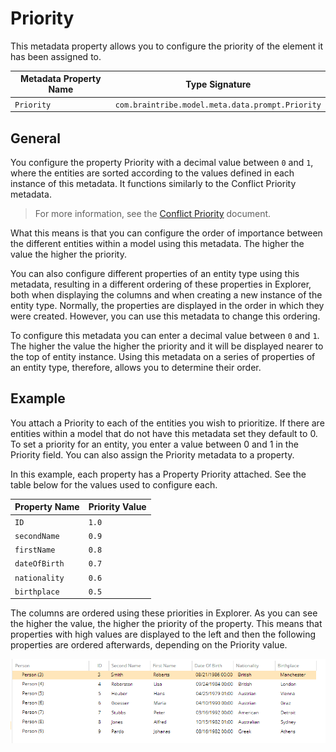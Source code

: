 # Priority

This metadata property allows you to configure the priority of the element it has been assigned to.

Metadata Property Name  | Type Signature  
------- | -----------
`Priority` | `com.braintribe.model.meta.data.prompt.Priority`

## General

You configure the property Priority with a decimal value between `0` and `1`, where the entities are sorted according to the values defined in each instance of this metadata. It functions similarly to the Conflict Priority metadata.
>For more information, see the [Conflict Priority](../general_metadata_properties.md) document.

What this means is that you can configure the order of importance between the different entities within a model using this metadata. The higher the value the higher the priority.

You can also configure different properties of an entity type using this metadata, resulting in a different ordering of these properties in Explorer, both when displaying the columns and when creating a new instance of the entity type. Normally, the properties are displayed in the order in which they were created. However, you can use this metadata to change this ordering.

To configure this metadata you can enter a decimal value between `0` and `1`. The higher the value the higher the priority and it will be displayed nearer to the top of entity instance. Using this metadata on a series of properties of an entity type, therefore, allows you to determine their order.

## Example

You attach a Priority to each of the entities you wish to prioritize. If there are entities within a model that do not have this metadata set they default to 0. To set a priority for an entity, you enter a value between 0 and 1 in the Priority field. You can also assign the Priority metadata to a property.

In this example, each property has a Property Priority attached. See the table below for the values used to configure each.

Property Name | Priority Value
------ | ------
`ID` | `1.0`
`secondName` | `0.9`
`firstName` | `0.8`
`dateOfBirth` | `0.7`
`nationality` | `0.6`
`birthplace` | `0.5`

The columns are ordered using these priorities in Explorer. As you can see the higher the value, the higher the priority of the property. This means that properties with high values are displayed to the left and then the following properties are ordered afterwards, depending on the Priority value.

![](../../images/PropertyPriorityConfiguredExample.png)
